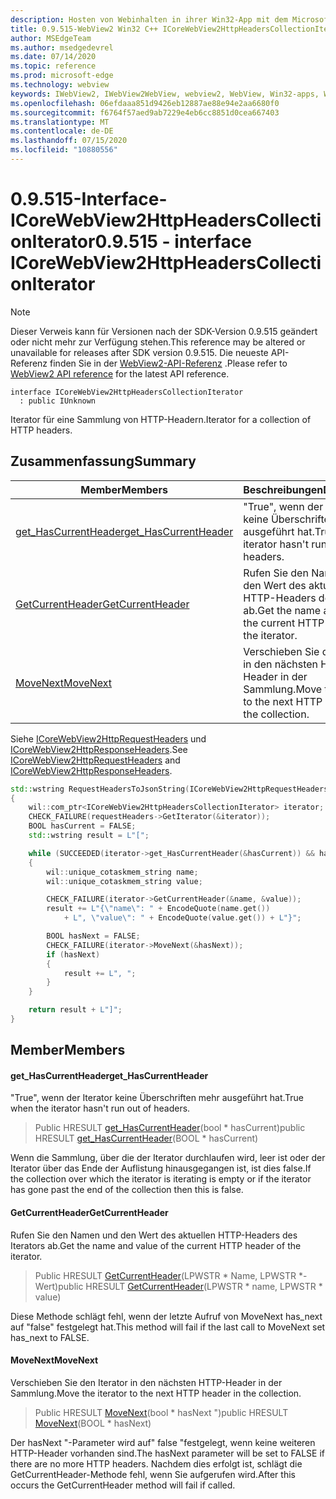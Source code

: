 ```yaml
---
description: Hosten von Webinhalten in ihrer Win32-App mit dem Microsoft Edge WebView2-Steuerelement
title: 0.9.515-WebView2 Win32 C++ ICoreWebView2HttpHeadersCollectionIterator
author: MSEdgeTeam
ms.author: msedgedevrel
ms.date: 07/14/2020
ms.topic: reference
ms.prod: microsoft-edge
ms.technology: webview
keywords: IWebView2, IWebView2WebView, webview2, WebView, Win32-apps, Win32, Edge, ICoreWebView2, ICoreWebView2Controller, Browser-Steuerelement, Edge-HTML
ms.openlocfilehash: 06efdaaa851d9426eb12887ae88e94e2aa6680f0
ms.sourcegitcommit: f6764f57aed9ab7229e4eb6cc8851d0cea667403
ms.translationtype: MT
ms.contentlocale: de-DE
ms.lasthandoff: 07/15/2020
ms.locfileid: "10880556"
---
```

# <span data-ttu-id="74e89-104">0.9.515-Interface-ICoreWebView2HttpHeadersCollectionIterator</span><span class="sxs-lookup"><span data-stu-id="74e89-104">0.9.515 - interface ICoreWebView2HttpHeadersCollectionIterator</span></span> 

> [!NOTE]
> <span data-ttu-id="74e89-105">Dieser Verweis kann für Versionen nach der SDK-Version 0.9.515 geändert oder nicht mehr zur Verfügung stehen.</span><span class="sxs-lookup"><span data-stu-id="74e89-105">This reference may be altered or unavailable for releases after SDK version 0.9.515.</span></span> <span data-ttu-id="74e89-106">Die neueste API-Referenz finden Sie in der [WebView2-API-Referenz](../../../webview2-api-reference.md) .</span><span class="sxs-lookup"><span data-stu-id="74e89-106">Please refer to [WebView2 API reference](../../../webview2-api-reference.md) for the latest API reference.</span></span>

```
interface ICoreWebView2HttpHeadersCollectionIterator
  : public IUnknown
```

<span data-ttu-id="74e89-107">Iterator für eine Sammlung von HTTP-Headern.</span><span class="sxs-lookup"><span data-stu-id="74e89-107">Iterator for a collection of HTTP headers.</span></span>

## <span data-ttu-id="74e89-108">Zusammenfassung</span><span class="sxs-lookup"><span data-stu-id="74e89-108">Summary</span></span>

 <span data-ttu-id="74e89-109">Member</span><span class="sxs-lookup"><span data-stu-id="74e89-109">Members</span></span>                        | <span data-ttu-id="74e89-110">Beschreibungen</span><span class="sxs-lookup"><span data-stu-id="74e89-110">Descriptions</span></span>
--------------------------------|---------------------------------------------
[<span data-ttu-id="74e89-111">get_HasCurrentHeader</span><span class="sxs-lookup"><span data-stu-id="74e89-111">get_HasCurrentHeader</span></span>](#get_hascurrentheader) | <span data-ttu-id="74e89-112">"True", wenn der Iterator keine Überschriften mehr ausgeführt hat.</span><span class="sxs-lookup"><span data-stu-id="74e89-112">True when the iterator hasn't run out of headers.</span></span>
[<span data-ttu-id="74e89-113">GetCurrentHeader</span><span class="sxs-lookup"><span data-stu-id="74e89-113">GetCurrentHeader</span></span>](#getcurrentheader) | <span data-ttu-id="74e89-114">Rufen Sie den Namen und den Wert des aktuellen HTTP-Headers des Iterators ab.</span><span class="sxs-lookup"><span data-stu-id="74e89-114">Get the name and value of the current HTTP header of the iterator.</span></span>
[<span data-ttu-id="74e89-115">MoveNext</span><span class="sxs-lookup"><span data-stu-id="74e89-115">MoveNext</span></span>](#movenext) | <span data-ttu-id="74e89-116">Verschieben Sie den Iterator in den nächsten HTTP-Header in der Sammlung.</span><span class="sxs-lookup"><span data-stu-id="74e89-116">Move the iterator to the next HTTP header in the collection.</span></span>

<span data-ttu-id="74e89-117">Siehe [ICoreWebView2HttpRequestHeaders](icorewebview2httprequestheaders.md) und [ICoreWebView2HttpResponseHeaders](icorewebview2httpresponseheaders.md).</span><span class="sxs-lookup"><span data-stu-id="74e89-117">See [ICoreWebView2HttpRequestHeaders](icorewebview2httprequestheaders.md) and [ICoreWebView2HttpResponseHeaders](icorewebview2httpresponseheaders.md).</span></span> 
```cpp
std::wstring RequestHeadersToJsonString(ICoreWebView2HttpRequestHeaders* requestHeaders)
{
    wil::com_ptr<ICoreWebView2HttpHeadersCollectionIterator> iterator;
    CHECK_FAILURE(requestHeaders->GetIterator(&iterator));
    BOOL hasCurrent = FALSE;
    std::wstring result = L"[";

    while (SUCCEEDED(iterator->get_HasCurrentHeader(&hasCurrent)) && hasCurrent)
    {
        wil::unique_cotaskmem_string name;
        wil::unique_cotaskmem_string value;

        CHECK_FAILURE(iterator->GetCurrentHeader(&name, &value));
        result += L"{\"name\": " + EncodeQuote(name.get())
            + L", \"value\": " + EncodeQuote(value.get()) + L"}";

        BOOL hasNext = FALSE;
        CHECK_FAILURE(iterator->MoveNext(&hasNext));
        if (hasNext)
        {
            result += L", ";
        }
    }

    return result + L"]";
}
```

## <span data-ttu-id="74e89-118">Member</span><span class="sxs-lookup"><span data-stu-id="74e89-118">Members</span></span>

#### <span data-ttu-id="74e89-119">get_HasCurrentHeader</span><span class="sxs-lookup"><span data-stu-id="74e89-119">get_HasCurrentHeader</span></span> 

<span data-ttu-id="74e89-120">"True", wenn der Iterator keine Überschriften mehr ausgeführt hat.</span><span class="sxs-lookup"><span data-stu-id="74e89-120">True when the iterator hasn't run out of headers.</span></span>

> <span data-ttu-id="74e89-121">Public HRESULT [get_HasCurrentHeader](#get_hascurrentheader)(bool \* hasCurrent)</span><span class="sxs-lookup"><span data-stu-id="74e89-121">public HRESULT [get_HasCurrentHeader](#get_hascurrentheader)(BOOL \* hasCurrent)</span></span>

<span data-ttu-id="74e89-122">Wenn die Sammlung, über die der Iterator durchlaufen wird, leer ist oder der Iterator über das Ende der Auflistung hinausgegangen ist, ist dies false.</span><span class="sxs-lookup"><span data-stu-id="74e89-122">If the collection over which the iterator is iterating is empty or if the iterator has gone past the end of the collection then this is false.</span></span>

#### <span data-ttu-id="74e89-123">GetCurrentHeader</span><span class="sxs-lookup"><span data-stu-id="74e89-123">GetCurrentHeader</span></span> 

<span data-ttu-id="74e89-124">Rufen Sie den Namen und den Wert des aktuellen HTTP-Headers des Iterators ab.</span><span class="sxs-lookup"><span data-stu-id="74e89-124">Get the name and value of the current HTTP header of the iterator.</span></span>

> <span data-ttu-id="74e89-125">Public HRESULT [GetCurrentHeader](#getcurrentheader)(LPWSTR \* Name, LPWSTR \*-Wert)</span><span class="sxs-lookup"><span data-stu-id="74e89-125">public HRESULT [GetCurrentHeader](#getcurrentheader)(LPWSTR \* name, LPWSTR \* value)</span></span>

<span data-ttu-id="74e89-126">Diese Methode schlägt fehl, wenn der letzte Aufruf von MoveNext has_next auf "false" festgelegt hat.</span><span class="sxs-lookup"><span data-stu-id="74e89-126">This method will fail if the last call to MoveNext set has_next to FALSE.</span></span>

#### <span data-ttu-id="74e89-127">MoveNext</span><span class="sxs-lookup"><span data-stu-id="74e89-127">MoveNext</span></span> 

<span data-ttu-id="74e89-128">Verschieben Sie den Iterator in den nächsten HTTP-Header in der Sammlung.</span><span class="sxs-lookup"><span data-stu-id="74e89-128">Move the iterator to the next HTTP header in the collection.</span></span>

> <span data-ttu-id="74e89-129">Public HRESULT [MoveNext](#movenext)(bool \* hasNext ")</span><span class="sxs-lookup"><span data-stu-id="74e89-129">public HRESULT [MoveNext](#movenext)(BOOL \* hasNext)</span></span>

<span data-ttu-id="74e89-130">Der hasNext "-Parameter wird auf" false "festgelegt, wenn keine weiteren HTTP-Header vorhanden sind.</span><span class="sxs-lookup"><span data-stu-id="74e89-130">The hasNext parameter will be set to FALSE if there are no more HTTP headers.</span></span> <span data-ttu-id="74e89-131">Nachdem dies erfolgt ist, schlägt die GetCurrentHeader-Methode fehl, wenn Sie aufgerufen wird.</span><span class="sxs-lookup"><span data-stu-id="74e89-131">After this occurs the GetCurrentHeader method will fail if called.</span></span>

